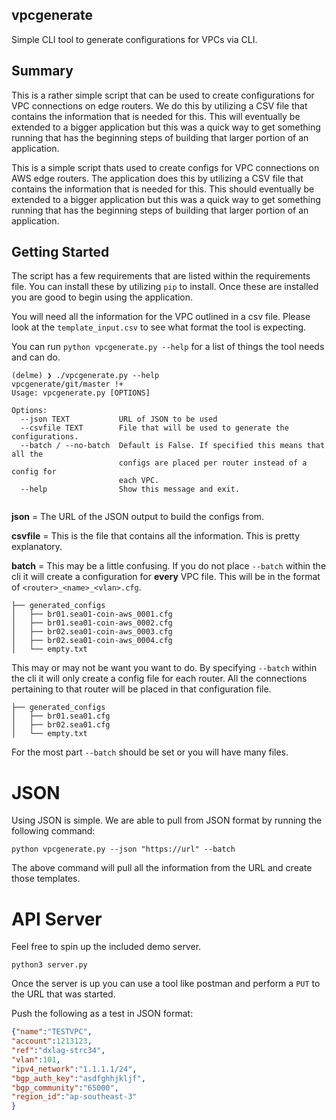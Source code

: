 vpcgenerate
----
Simple CLI tool to generate configurations for VPCs via CLI.

## Summary
This is a rather simple script that can be used to create configurations for VPC connections on edge routers. We do this by utilizing a CSV file that contains the information that is needed for this. This will eventually be extended to a bigger application but this was a quick way to get something running that has the beginning steps of building that larger portion of an application. 

This is a simple script thats used to create configs for VPC connections on AWS edge routers. The application does this by utilizing a CSV file that contains the information that is needed for this. This should eventually be extended to a bigger application but this was a quick way to get something running that has the beginning steps of building that larger portion of an application.

## Getting Started
The script has a few requirements that are listed within the requirements file. You can install these by utilizing `pip` to install. Once these are installed you are good to begin using the application.

You will need all the information for the VPC outlined in a csv file. Please look at the `template_input.csv` to see what format the tool is expecting. 

You can run `python vpcgenerate.py --help` for a list of things the tool needs and can do.

```
(delme) ❯ ./vpcgenerate.py --help                                                                                                                                                                                                                    vpcgenerate/git/master !+
Usage: vpcgenerate.py [OPTIONS]

Options:
  --json TEXT           URL of JSON to be used
  --csvfile TEXT        File that will be used to generate the configurations.
  --batch / --no-batch  Default is False. If specified this means that all the
                        configs are placed per router instead of a config for
                        each VPC.
  --help                Show this message and exit.


```
**json** = The URL of the JSON output to build the configs from. 

**csvfile** = This is the file that contains all the information. This is pretty explanatory.

**batch** = This may be a little confusing. If you do not place `--batch` within the cli it will create a configuration for **every** VPC file. This will be in the format of `<router>_<name>_<vlan>.cfg`. 

```
├── generated_configs
│   ├── br01.sea01-coin-aws_0001.cfg
│   ├── br01.sea01-coin-aws_0002.cfg
│   ├── br02.sea01-coin-aws_0003.cfg
│   ├── br02.sea01-coin-aws_0004.cfg
│   └── empty.txt
```


This may or may not be want you want to do. By specifying `--batch` within the cli it will only create a config file for each router. All the connections pertaining to that router will be placed in that configuration file. 

```
├── generated_configs
│   ├── br01.sea01.cfg
│   ├── br02.sea01.cfg
│   └── empty.txt
```


For the most part `--batch` should be set or you will have many files.

# JSON
Using JSON is simple. We are able to pull from JSON format by running the following command:

```
python vpcgenerate.py --json "https://url" --batch  
```

The above command will pull all the information from the URL and create those templates.

# API Server

Feel free to spin up the included demo server.

`python3 server.py`

Once the server is up you can use a tool like postman and perform a `PUT` to the URL that  was started. 

Push the following as a test in JSON format:

```json
{"name":"TESTVPC",
"account":1213123,
"ref":"dxlag-strc34",
"vlan":101,
"ipv4_network":"1.1.1.1/24",
"bgp_auth_key":"asdfghhjkljf",
"bgp_community":"65000",
"region_id":"ap-southeast-3"
}
```
